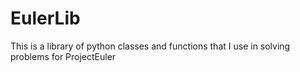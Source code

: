 # EulerLib

This is a library of python classes and functions that I use in solving problems for ProjectEuler
